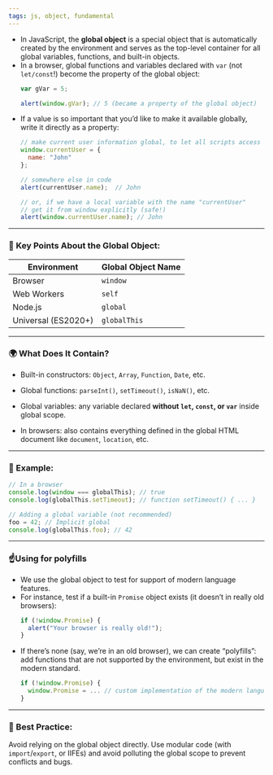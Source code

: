 ```yaml
---
tags: js, object, fundamental
---
```


- In JavaScript, the **global object** is a special object that is automatically created by the environment and serves as the top-level container for all global variables, functions, and built-in objects.
- In a browser, global functions and variables declared with `var` (not `let/const`!) become the property of the global object:
	```js
	var gVar = 5;
	
	alert(window.gVar); // 5 (became a property of the global object)
	```
- If a value is so important that you’d like to make it available globally, write it directly as a property:
	```js
	// make current user information global, to let all scripts access it
	window.currentUser = {
	  name: "John"
	};
	
	// somewhere else in code
	alert(currentUser.name);  // John
	
	// or, if we have a local variable with the name "currentUser"
	// get it from window explicitly (safe!)
	alert(window.currentUser.name); // John
	```

---

### 🧠 Key Points About the Global Object:

|Environment|Global Object Name|
|---|---|
|Browser|`window`|
|Web Workers|`self`|
|Node.js|`global`|
|Universal (ES2020+)|`globalThis`|

---

### 🌍 What Does It Contain?

- Built-in constructors: `Object`, `Array`, `Function`, `Date`, etc.
    
- Global functions: `parseInt()`, `setTimeout()`, `isNaN()`, etc.
    
- Global variables: any variable declared **without `let`, `const`, or `var`** inside global scope.
    
- In browsers: also contains everything defined in the global HTML document like `document`, `location`, etc.
    

---

### 🧪 Example:

```js
// In a browser
console.log(window === globalThis); // true
console.log(globalThis.setTimeout); // function setTimeout() { ... }

// Adding a global variable (not recommended)
foo = 42; // Implicit global
console.log(globalThis.foo); // 42
```

---

### ☝️Using for polyfills
- We use the global object to test for support of modern language features.
- For instance, test if a built-in `Promise` object exists (it doesn’t in really old browsers):
	```js
	if (!window.Promise) {
	  alert("Your browser is really old!");
	}
	```
- If there’s none (say, we’re in an old browser), we can create “polyfills”: add functions that are not supported by the environment, but exist in the modern standard.
	```js
	if (!window.Promise) {
	  window.Promise = ... // custom implementation of the modern language feature
	}
	```

---

### 🚫 Best Practice:

Avoid relying on the global object directly. Use modular code (with `import`/`export`, or IIFEs) and avoid polluting the global scope to prevent conflicts and bugs.